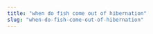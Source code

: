```yaml
---
title: "when do fish come out of hibernation"
slug: "when-do-fish-come-out-of-hibernation"
---
```


